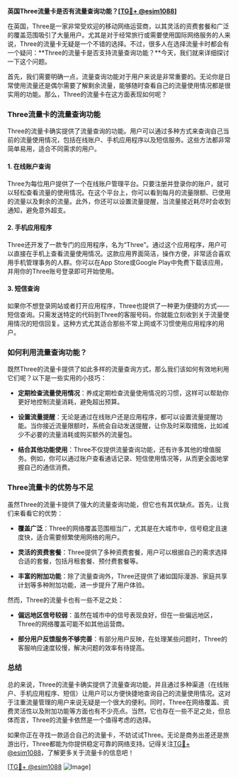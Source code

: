 **英国Three流量卡是否有流量查询功能？[[TG💪+ @esim1088](https://t.me/s/esim1088)]**

在英国，Three是一家非常受欢迎的移动网络运营商，以其灵活的资费套餐和广泛的覆盖范围吸引了大量用户。尤其是对于经常旅行或需要使用国际网络服务的人来说，Three的流量卡无疑是一个不错的选择。不过，很多人在选择流量卡时都会有一个疑问：**Three的流量卡是否支持流量查询功能？**今天，我们就来详细探讨一下这个问题。

首先，我们需要明确一点，流量查询功能对于用户来说是非常重要的。无论你是日常使用流量还是偶尔需要了解剩余流量，能够随时查看自己的流量使用情况都是很实用的功能。那么，Three的流量卡在这方面表现如何呢？

### Three流量卡的流量查询功能

Three的流量卡确实提供了流量查询的功能。用户可以通过多种方式来查询自己当前的流量使用情况，包括在线账户、手机应用程序以及短信服务。这些方法都非常简单易用，适合不同需求的用户。

#### 1. 在线账户查询

Three为每位用户提供了一个在线账户管理平台。只要注册并登录你的账户，就可以轻松查看流量的使用情况。在这个平台上，你可以看到每月的流量限额、已使用的流量以及剩余的流量。此外，你还可以设置流量提醒，当流量接近耗尽时会收到通知，避免意外超支。

#### 2. 手机应用程序

Three还开发了一款专门的应用程序，名为“Three”。通过这个应用程序，用户可以直接在手机上查看流量使用情况。这款应用界面简洁，操作方便，非常适合喜欢用手机管理事务的人群。你可以在App Store或Google Play中免费下载该应用，并用你的Three账号登录即可开始使用。

#### 3. 短信查询

如果你不想登录网站或者打开应用程序，Three也提供了一种更为便捷的方式——短信查询。只需发送特定的代码到Three的客服号码，你就能立刻收到关于流量使用情况的短信回复。这种方式尤其适合那些不常上网或不习惯使用应用程序的用户。

### 如何利用流量查询功能？

既然Three的流量卡提供了如此多样的流量查询方式，那么我们该如何有效地利用它们呢？以下是一些实用的小技巧：

- **定期检查流量使用情况**：养成定期检查流量使用情况的习惯，这样可以帮助你更好地控制流量消耗，避免超出预算。
  
- **设置流量提醒**：无论是通过在线账户还是应用程序，都可以设置流量提醒功能。当你接近流量限额时，系统会自动发送提醒，让你及时采取措施，比如减少不必要的流量消耗或购买额外的流量包。

- **结合其他功能使用**：Three不仅提供流量查询功能，还有许多其他的增值服务。例如，你可以通过账户查看通话记录、短信使用情况等，从而更全面地掌握自己的通信消费。

### Three流量卡的优势与不足

虽然Three的流量卡提供了强大的流量查询功能，但它也有其优缺点。首先，让我们来看看它的优势：

- **覆盖广泛**：Three的网络覆盖范围相当广，尤其是在大城市中，信号稳定且速度快，适合需要频繁使用网络的用户。
  
- **灵活的资费套餐**：Three提供了多种资费套餐，用户可以根据自己的需求选择合适的套餐，包括月租套餐、预付费套餐等。

- **丰富的附加功能**：除了流量查询外，Three还提供了诸如国际漫游、家庭共享计划等多种附加功能，进一步提升了用户体验。

然而，Three的流量卡也有一些不足之处：

- **偏远地区信号较弱**：虽然在城市中的信号表现良好，但在一些偏远地区，Three的网络覆盖可能不如其他运营商。

- **部分用户反馈服务不够完善**：有部分用户反映，在处理某些问题时，Three的客服响应速度较慢，解决问题的效率有待提高。

### 总结

总的来说，Three的流量卡确实提供了流量查询功能，并且通过多种渠道（在线账户、手机应用程序、短信）让用户可以方便快捷地查询自己的流量使用情况。这对于注重流量管理的用户来说无疑是一个很大的便利。同时，Three在网络覆盖、资费灵活性以及附加功能等方面也有不少亮点。当然，它也存在一些不足之处，但总体而言，Three的流量卡依然是一个值得考虑的选择。

如果你正在寻找一款适合自己的流量卡，不妨试试Three。无论是商务出差还是旅游出行，Three都能为你提供稳定可靠的网络支持。记得关注[TG💪+ @esim1088](https://t.me/s/esim1088)，了解更多关于流量卡的信息吧！

[[TG💪+ @esim1088](https://t.me/s/esim1088) ![Image](https://i.postimg.cc/4NQfJmqS/Snipaste-2025-05-13-00-14-12.png)]